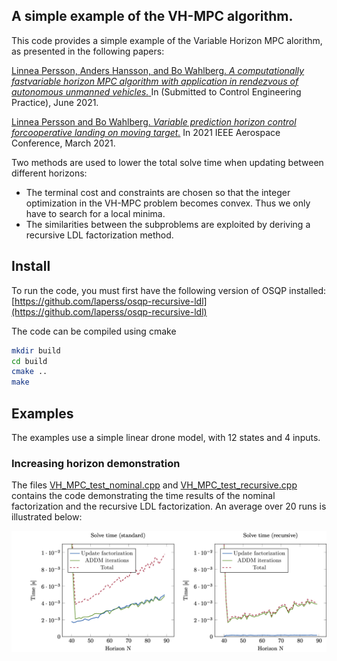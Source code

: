 ## A simple example of the VH-MPC algorithm. 
This code provides a simple example of the Variable Horizon MPC alorithm, as presented in the following papers: 

[Linnea Persson, Anders Hansson, and Bo Wahlberg. _A computationally fastvariable horizon MPC algorithm with application in rendezvous of autonomous unmanned vehicles._ ]()
  In (Submitted to Control Engineering Practice), June 2021.
  
[Linnea Persson and Bo Wahlberg. _Variable prediction horizon control forcooperative landing on moving target._](https://ieeexplore.ieee.org/document/9438459)
   In 2021 IEEE Aerospace Conference, March 2021.
   
Two methods are used to lower the total solve time when updating between different horizons: 
* The terminal cost and constraints are chosen so that the integer optimization in the VH-MPC problem becomes convex. Thus we only have to search for a local minima. 
* The similarities between the subproblems are exploited by deriving a recursive LDL factorization method. 

## Install
To run the code, you must first have the following version of OSQP installed: [https://github.com/laperss/osqp-recursive-ldl](https://github.com/laperss/osqp-recursive-ldl)

The code can be compiled using cmake
```sh
mkdir build
cd build
cmake ..
make

```

## Examples
The examples use a simple linear drone model, with 12 states and 4 inputs. 
### Increasing horizon demonstration
The files [VH_MPC_test_nominal.cpp](../blob/master/VH_MPC_test_nominal.cpp) and [VH_MPC_test_recursive.cpp](../blob/master/VH_MPC_test_recursive.cpp) 
contains the code demonstrating the time results of the nominal factorization and the recursive LDL factorization. 
An average over 20 runs is illustrated below: 

![Standard method](https://github.com/laperss/vh-mpc-example/blob/master/figures/compare.jpg)
